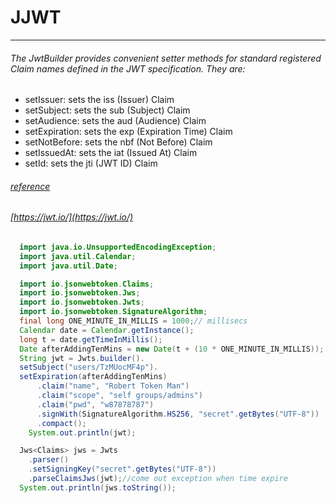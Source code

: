 JJWT
===========================
****

###### The JwtBuilder provides convenient setter methods for standard registered Claim names defined in the JWT specification. They are:

* setIssuer: sets the iss (Issuer) Claim
* setSubject: sets the sub (Subject) Claim
* setAudience: sets the aud (Audience) Claim
* setExpiration: sets the exp (Expiration Time) Claim
* setNotBefore: sets the nbf (Not Before) Claim
* setIssuedAt: sets the iat (Issued At) Claim
* setId: sets the jti (JWT ID) Claim
###### [reference](https://github.com/jwtk/jjwt/blob/master/README.md)
###### [https://jwt.io/](https://jwt.io/)
```java
  import java.io.UnsupportedEncodingException;
  import java.util.Calendar;
  import java.util.Date;

  import io.jsonwebtoken.Claims;
  import io.jsonwebtoken.Jws;
  import io.jsonwebtoken.Jwts;
  import io.jsonwebtoken.SignatureAlgorithm;
  final long ONE_MINUTE_IN_MILLIS = 1000;// millisecs
  Calendar date = Calendar.getInstance();
  long t = date.getTimeInMillis();
  Date afterAddingTenMins = new Date(t + (10 * ONE_MINUTE_IN_MILLIS));
  String jwt = Jwts.builder().
  setSubject("users/TzMUocMF4p").
  setExpiration(afterAddingTenMins)
      .claim("name", "Robert Token Man")
      .claim("scope", "self groups/admins")
      .claim("pwd", "w87878787")
      .signWith(SignatureAlgorithm.HS256, "secret".getBytes("UTF-8"))
      .compact();
    System.out.println(jwt);

  Jws<Claims> jws = Jwts
    .parser()
    .setSigningKey("secret".getBytes("UTF-8"))
    .parseClaimsJws(jwt);//come out exception when time expire
  System.out.println(jws.toString());
```

